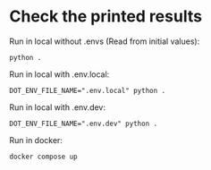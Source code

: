 # Check the printed results

Run in local without .envs (Read from initial values):

```python .```

Run in local with .env.local:

```DOT_ENV_FILE_NAME=".env.local" python .```

Run in local with .env.dev:

```DOT_ENV_FILE_NAME=".env.dev" python .```

Run in docker:

```docker compose up```